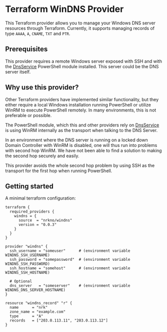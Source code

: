 # Terraform WinDNS Provider


This Terraform provider allows you to manage your Windows DNS server resources through Terraform. Currently, it supports
managing records of type `AAAA`, `A`, `CNAME`, `TXT` and `PTR`.

## Prerequisites
This provider requires a remote Windows server exposed with SSH and with the
[DnsService](https://learn.microsoft.com/en-us/powershell/module/dnsserver/?view=windowsserver2022-ps)
PowerShell module installed. This server could be the DNS server itself.

## Why use this provider?
Other Terraform providers have implemented similar functionality, but they either require a local Windows installation
running PowerShell or utilize WinRM to execute PowerShell remotely. In many environments, this is not preferable or
possible.

The PowerShell module, which this and other providers rely on
[DnsService](https://learn.microsoft.com/en-us/powershell/module/dnsserver/?view=windowsserver2022-ps)
is using WinRM internally as the transport when talking to the DNS Server.

In an environment where the DNS server is running on a locked down Domain Controller with WinRM is disabled, one will thus
run into problems with second hop WinRM. We have not been able to find a solution to making the second hop securely and easily.

This provider avoids the whole second hop problem by using SSH as the transport for the first hop when running PowerShell.


## Getting started

A minimal terraform configuration:

```
terraform {
  required_providers {
    windns = {
      source  = "nrkno/windns"
      version = "0.0.3"
    }
  }
}

provider "windns" {
  ssh_username = "someuser"      # (environment variable WINDNS_SSH_USERNAME)
  ssh_password = "somepassword"  # (environment variable WINDNS_SSH_PASSWORD)
  ssh_hostname = "somehost"      # (environment variable WINDNS_SSH_HOSTNAME)
  
  # Optional
  dns_server   = "someserver"    # (environment variable WINDNS_DNS_SERVER_HOSTNAME) 
}

resource "windns_record" "r" {
  name      = "nrk"
  zone_name = "example.com"
  type      = "A"
  records   = ["203.0.113.11", "203.0.113.12"]
}
```

